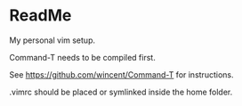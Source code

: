 # ReadMe

My personal vim setup.

Command-T needs to be compiled first.

See https://github.com/wincent/Command-T for instructions.

.vimrc should be placed or symlinked inside the home folder.
